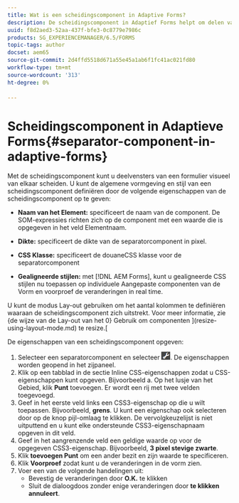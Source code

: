 ```yaml
---
title: Wat is een scheidingscomponent in Adaptive Forms?
description: De scheidingscomponent in Adaptief Forms helpt om delen van een formulier visueel te scheiden.
uuid: f8d2aed3-52aa-437f-bfe3-0c8779e7986c
products: SG_EXPERIENCEMANAGER/6.5/FORMS
topic-tags: author
docset: aem65
source-git-commit: 2d4ffd5518d671a55e45a1ab6f1fc41ac021fd80
workflow-type: tm+mt
source-wordcount: '313'
ht-degree: 0%

---
```



# Scheidingscomponent in Adaptieve Forms{#separator-component-in-adaptive-forms}

Met de scheidingscomponent kunt u deelvensters van een formulier visueel van elkaar scheiden. U kunt de algemene vormgeving en stijl van een scheidingscomponent definiëren door de volgende eigenschappen van de scheidingscomponent op te geven:

* **Naam van het Element:** specificeert de naam van de component. De SOM-expressies richten zich op de component met een waarde die is opgegeven in het veld Elementnaam.
* **Dikte:** specificeert de dikte van de separatorcomponent in pixel.

* **CSS Klasse:** specificeert de douaneCSS klasse voor de separatorcomponent

* **Gealigneerde stijlen:** met [!DNL AEM Forms], kunt u gealigneerde CSS stijlen nu toepassen op individuele Aangepaste componenten van de Vorm en voorproef de veranderingen in real time.

U kunt de modus Lay-out gebruiken om het aantal kolommen te definiëren waaraan de scheidingscomponent zich uitstrekt. Voor meer informatie, zie {de wijze van de Lay-out van het 0} Gebruik om componenten ](resize-using-layout-mode.md) te resize.[

De eigenschappen van een scheidingscomponent opgeven:

1. Selecteer een separatorcomponent en selecteer ![ cmp ](assets/cmppr.png). De eigenschappen worden geopend in het zijpaneel.
1. Klik op een tabblad in de sectie Inline CSS-eigenschappen zodat u CSS-eigenschappen kunt opgeven. Bijvoorbeeld a. Op het lusje van het Gebied, klik **Punt** toevoegen. Er wordt een rij met twee velden toegevoegd.
1. Geef in het eerste veld links een CSS3-eigenschap op die u wilt toepassen. Bijvoorbeeld, **grens**. U kunt een eigenschap ook selecteren door op de knop pijl-omlaag te klikken. De vervolgkeuzelijst is niet uitputtend en u kunt elke ondersteunde CSS3-eigenschapnaam opgeven in dit veld.
1. Geef in het aangrenzende veld een geldige waarde op voor de opgegeven CSS3-eigenschap. Bijvoorbeeld, **3 pixel stevige zwarte**.
1. Klik **toevoegen Punt** om een ander bezit en zijn waarde te specificeren.
1. Klik **Voorproef** zodat kunt u de veranderingen in de vorm zien.
1. Voer een van de volgende handelingen uit:
   * Bevestig de veranderingen door **O.K.** te klikken
   * Sluit de dialoogdoos zonder enige veranderingen door **te klikken annuleert**.

